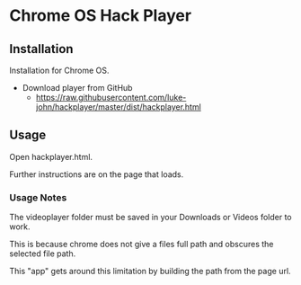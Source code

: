 # Chrome OS Hack Player

## Installation

Installation for Chrome OS.

* Download player from GitHub
  * https://raw.githubusercontent.com/luke-john/hackplayer/master/dist/hackplayer.html

## Usage

Open hackplayer.html.

Further instructions are on the page that loads.

### Usage Notes

The videoplayer folder must be saved in your Downloads or Videos folder to work.

This is because chrome does not give a files full path and obscures the selected file path.

This "app" gets around this limitation by building the path from the page url.
